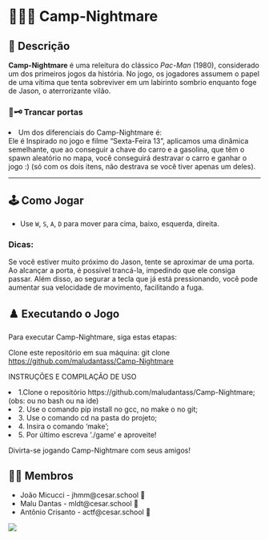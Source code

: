 # 🌲🎃🔪 Camp-Nightmare

## 📄 Descrição
**Camp-Nightmare** é uma releitura do clássico *Pac-Man* (1980), considerado um dos primeiros jogos da história. No jogo, os jogadores assumem o papel de uma vítima que tenta sobreviver em um labirinto sombrio enquanto foge de Jason, o aterrorizante vilão.
### 🚪🗝️ Trancar portas
<li >
Um dos diferenciais do Camp-Nightmare é:
</li>
 Ele é Inspirado no jogo e filme “Sexta-Feira 13”, aplicamos uma dinâmica semelhante, que ao conseguir a chave do carro e a gasolina, que têm o spawn aleatório no mapa, você conseguirá destravar o carro e ganhar o jogo :)
(só com os dois itens, não destrava se você tiver apenas um deles).


---

## 🕹️ Como Jogar
  - Use `W`, `S`, `A`, `D` para mover para cima, baixo, esquerda, direita.

### Dicas:

Se você estiver muito próximo do Jason, tente se aproximar de uma porta. Ao alcançar a porta, é possível trancá-la, impedindo que ele consiga passar. Além disso, ao segurar a tecla que já está pressionando, você pode aumentar sua velocidade de movimento, facilitando a fuga.


## ♟️ Executando o Jogo
Para executar Camp-Nightmare, siga estas etapas:

Clone este repositório em sua máquina:
git clone https://github.com/maludantass/Camp-Nightmare

INSTRUÇÕES E COMPILAÇÃO DE USO
<li>
 1.Clone o repositório https://github.com/maludantass/Camp-Nightmare;
(obs: ou no bash ou na ide)
</li>
<li>
 2. Use o comando pip install no gcc, no make o no git;
</li>
<li>
 3. Use o comando cd na pasta do projeto;
</li>
<li>
 4. Insira o comando ‘make’;
</li>
<li>
 5. Por último escreva ’./game’ e aproveite!
</li>

Divirta-se jogando Camp-Nightmare com seus amigos!

## 👩‍💻 Membros

<ul>
  <li>
    João Micucci - jhmm@cesar.school 📩
  </li>
   <li>
    Malu Dantas - mldt@cesar.school 📩
  </li>
  <li>
    Antônio Crisanto - actf@cesar.school  📩
  </li>
</ul>

<a href="https://github.com/maludantass/Camp-Nightmare/graphs/contributors">
  <img src="https://contrib.rocks/image?repo=maludantass/Camp-Nightmare" />
</a>
